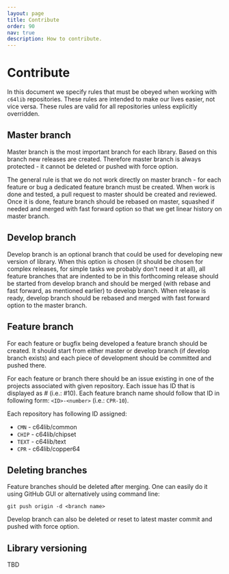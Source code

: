 ```yaml
---
layout: page
title: Contribute
order: 90
nav: true
description: How to contribute.
---
```

# Contribute
In this document we specify rules that must be obeyed when working with `c64lib` repositories. These rules are intended to make our lives easier, not vice versa. These rules are valid for all repositories unless explicitly overridden.

## Master branch
Master branch is the most important branch for each library. Based on this branch new releases are created. Therefore master branch is always protected - it cannot be deleted or pushed with force option.

The general rule is that we do not work directly on master branch - for each feature or bug a dedicated feature branch must be created. When work is done and tested, a pull request to master should be created and reviewed. Once it is done, feature branch should be rebased on master, squashed if needed and merged with fast forward option so that we get linear history on master branch.

## Develop branch
Develop branch is an optional branch that could be used for developing new version of library. When this option is chosen (it should be chosen for complex releases, for simple tasks we probably don't need it at all), all feature branches that are indented to be in this forthcoming release should be started from develop branch and should be merged (with rebase and fast forward, as mentioned earlier) to develop branch. When release is ready, develop branch should be rebased and merged with fast forward option to the master branch.

## Feature branch
For each feature or bugfix being developed a feature branch should be created. It should start from either master or develop branch (if develop branch exists) and each piece of development should be committed and pushed there.

For each feature or branch there should be an issue existing in one of the projects associated with given repository. Each issue has ID that is displayed as #<number> (i.e.: #10). Each feature branch name should follow that ID in following form: `<ID>-<number>` (i.e.: `CPR-10`).

Each repository has following ID assigned:
* `CMN` - c64lib/common
* `CHIP` - c64lib/chipset
* `TEXT` - c64lib/text
* `CPR` - c64lib/copper64

## Deleting branches
Feature branches should be deleted after merging. One can easily do it using GitHub GUI or alternatively using command line:

    git push origin -d <branch name>

Develop branch can also be deleted or reset to latest master commit and pushed with force option.

## Library versioning
TBD
